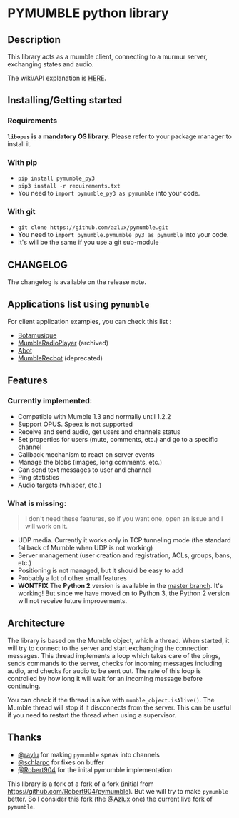 # PYMUMBLE python library

## Description
This library acts as a mumble client, connecting to a murmur server, exchanging states and audio.

The wiki/API explanation is [HERE](https://github.com/azlux/pymumble/blob/pymumble_py3/API.md).

## Installing/Getting started

### Requirements

**`libopus` is a mandatory OS library**. Please refer to your package manager to install it.

### With pip

- `pip install pymumble_py3`
- `pip3 install -r requirements.txt`
- You need to `import pymumble_py3 as pymumble` into your code.

### With git

- `git clone https://github.com/azlux/pymumble.git`
- You need to `import pymumble.pymumble_py3 as pymumble` into your code.
- It's will be the same if you use a git sub-module

## CHANGELOG

The changelog is available on the release note.

## Applications list using `pymumble`

For client application examples, you can check this list :
- [Botamusique](https://github.com/azlux/botamusique)
- [MumbleRadioPlayer](https://github.com/azlux/MumbleRadioPlayer) (archived)
- [Abot](https://github.com/ranomier/pymumble-abot)
- [MumbleRecbot](https://github.com/Robert904/mumblerecbot) (deprecated)

## Features

### Currently implemented:
- Compatible with Mumble 1.3 and normally until 1.2.2
- Support OPUS. Speex is not supported
- Receive and send audio, get users and channels status
- Set properties for users (mute, comments, etc.) and go to a specific channel
- Callback mechanism to react on server events
- Manage the blobs (images, long comments, etc.)
- Can send text messages to user and channel
- Ping statistics
- Audio targets (whisper, etc.)

### What is missing:

>  I don't need these features, so if you want one, open an issue and I will work on it.

- UDP media. Currently it works only in TCP tunneling mode (the standard fallback of Mumble when UDP is not working)
- Server management (user creation and registration, ACLs, groups, bans, etc.)
- Positioning is not managed, but it should be easy to add
- Probably a lot of other small features
- **WONTFIX** The **Python 2** version is available in the [master branch](https://github.com/azlux/pymumble/tree/master). It's working! But since we have moved on to Python 3, the Python 2 version will not receive future improvements.

## Architecture

The library is based on the Mumble object, which a thread. When started, it will try
to connect to the server and start exchanging the connection messages.
This thread implements a loop which takes care of the pings, sends commands to the server,
checks for incoming messages including audio, and checks for audio to be sent out.
The rate of this loop is controlled by how long it will wait for an incoming message before continuing.

You can check if the thread is alive with `mumble_object.isAlive()`.
The Mumble thread will stop if it disconnects from the server.
This can be useful if you need to restart the thread when using a supervisor.


## Thanks

- [@raylu](https://github.com/raylu) for making `pymumble` speak into channels
- [@schlarpc](https://github.com/schlarpc) for fixes on buffer
- [@Robert904](https://github.com/Robert904) for the inital pymumble implementation

This library is a fork of a fork of a fork (initial from https://github.com/Robert904/pymumble).
But we will try to make `pymumble` better.
So I consider this fork (the [@Azlux](https://github.com/azlux/pymumble) one) the current live fork of `pymumble`.